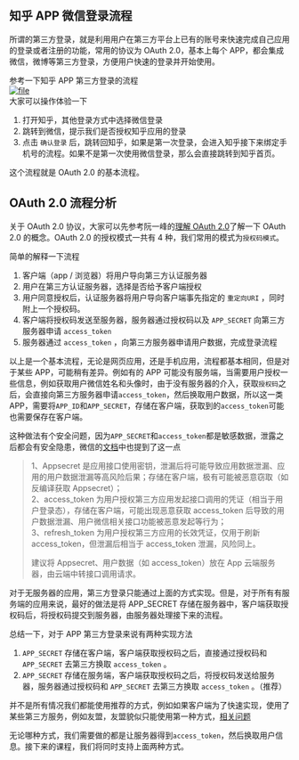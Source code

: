 ## 知乎 APP 微信登录流程

所谓的第三方登录，就是利用用户在第三方平台上已有的账号来快速完成自己应用的登录或者注册的功能，常用的协议为 OAuth 2.0，基本上每个 APP，都会集成微信，微博等第三方登录，方便用户快速的登录并开始使用。

参考一下知乎 APP 第三方登录的流程  
[![](https://iocaffcdn.phphub.org/uploads/images/201801/10/6351/pn9FqOUG1Z.png "file")](https://iocaffcdn.phphub.org/uploads/images/201801/10/6351/pn9FqOUG1Z.png)  
大家可以操作体验一下

1. 打开知乎，其他登录方式中选择微信登录
2. 跳转到微信，提示我们是否授权知乎应用的登录
3. 点击
   `确认登录`
   后，跳转回知乎，如果是第一次登录，会进入知乎接下来绑定手机号的流程。如果不是第一次使用微信登录，那么会直接跳转到知乎首页。

这个流程就是 OAuth 2.0 的基本流程。

## OAuth 2.0 流程分析

关于 OAuth 2.0 协议，大家可以先参考阮一峰的[理解 OAuth 2.0](http://www.ruanyifeng.com/blog/2014/05/oauth_2_0.html)了解一下 OAuth 2.0 的概念。OAuth 2.0 的授权模式一共有 4 种，我们常用的模式为`授权码模式`。

简单的解释一下流程

1. 客户端（app / 浏览器）将用户导向第三方认证服务器
2. 用户在第三方认证服务器，选择是否给予客户端授权
3. 用户同意授权后，认证服务器将用户导向客户端事先指定的
   `重定向URI`
   ，同时附上一个授权码。
4. 客户端将授权码发送至服务器，服务器通过授权码以及
   `APP_SECRET`
   向第三方服务器申请
   `access_token`
5. 服务器通过
   `access_token`
   ，向第三方服务器申请用户数据，完成登录流程

以上是一个基本流程，无论是网页应用，还是手机应用，流程都基本相同，但是对于某些 APP，可能稍有差异。例如有的 APP 可能没有服务端，当需要用户授权一些信息，例如获取用户微信姓名和头像时，由于没有服务器的介入，获取`授权码`之后，会直接向第三方服务器申请`access_token`，然后换取用户数据，所以这一类 APP，需要将`APP_ID`和`APP_SECRET`，存储在客户端，获取到的`access_token`可能也需要保存在客户端。

这种做法有个安全问题，因为`APP_SECRET`和`access_token`都是敏感数据，泄露之后都会有安全隐患，微信的[文档](https://open.weixin.qq.com/cgi-bin/showdocument?action=dir_list&t=resource/res_list&verify=1&id=open1419317851&token=&lang=zh_CN)中也提到了这一点

> 1、Appsecret 是应用接口使用密钥，泄漏后将可能导致应用数据泄漏、应用的用户数据泄漏等高风险后果；存储在客户端，极有可能被恶意窃取（如反编译获取 Appsecret）；  
> 2、access\_token 为用户授权第三方应用发起接口调用的凭证（相当于用户登录态），存储在客户端，可能出现恶意获取 access\_token 后导致的用户数据泄漏、用户微信相关接口功能被恶意发起等行为；  
> 3、refresh\_token 为用户授权第三方应用的长效凭证，仅用于刷新 access\_token，但泄漏后相当于 access\_token 泄漏，风险同上。
>
> 建议将 Appsecret、用户数据（如 access\_token）放在 App 云端服务器，由云端中转接口调用请求。

对于无服务器的应用，第三方登录只能通过上面的方式实现。但是，对于所有有服务端的应用来说，最好的做法是将 APP\_SECRET 存储在服务器中，客户端获取授权码后，将授权码提交到服务器，由服务器处理接下来的流程。

总结一下，对于 APP 第三方登录来说有两种实现方法

1. `APP_SECRET`
   存储在客户端，客户端获取授权码之后，直接通过授权码和
   `APP_SECRET`
   去第三方换取
   `access_token`
   。
2. `APP_SECRET`
   存储在服务端，客户端获取授权码之后，将授权码发送给服务器，服务器通过授权码和
   `APP_SECRET`
   去第三方换取
   `access_token`
   。（推荐）

并不是所有情况我们都能使用推荐的方式，例如如果客户端为了快速实现，使用了某些第三方服务，例如友盟，友盟貌似只能使用第一种方式，[相关问题](http://bbs.umeng.com/thread-15229-1-1.html)

无论哪种方式，我们需要做的都是让服务器得到`access_token`，然后换取用户信息。接下来的课程，我们将同时支持上面两种方式。

